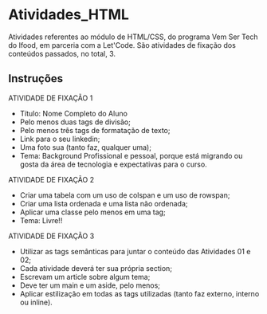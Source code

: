 # Atividades_HTML

Atividades referentes ao módulo de HTML/CSS, do programa Vem Ser Tech do Ifood, em parceria com a Let'Code. São atividades de fixação dos conteúdos passados, no total, 3.

## Instruções 

ATIVIDADE DE FIXAÇÃO 1

- Título: Nome Completo do Aluno
- Pelo menos duas tags de divisão;
- Pelo menos três tags de formatação de texto;
- Link para o seu linkedin;
- Uma foto sua (tanto faz, qualquer uma);
- Tema: Background Profissional e pessoal, porque está migrando ou gosta da área de tecnologia e expectativas para o curso.

ATIVIDADE DE FIXAÇÃO 2

- Criar uma tabela com um uso de colspan e um uso de rowspan;
- Criar uma lista ordenada e uma lista não ordenada;
- Aplicar uma classe pelo menos em uma tag;
- Tema: Livre!!

ATIVIDADE DE FIXAÇÃO 3

- Utilizar as tags semânticas para juntar o conteúdo das Atividades 01 e 02;
- Cada atividade deverá ter sua própria section;
- Escrevam um article sobre algum tema;
- Deve ter um main e um aside, pelo menos;
- Aplicar estilização em todas as tags utilizadas (tanto faz externo, interno ou inline).
